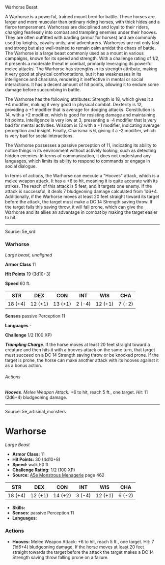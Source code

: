 <MonsterName/>Warhorse</MonsterName>
<CreatureType/>Beast</CreatureType>

<summary>A Warhorse is a powerful, trained mount bred for battle. These horses are larger and more muscular than ordinary riding horses, with thick hides and a fierce temperament. Warhorses are disciplined and loyal to their riders, charging fearlessly into combat and trampling enemies under their hooves. They are often outfitted with barding (armor for horses) and are commonly used by knights, cavalry units, and adventurers. Warhorses are not only fast and strong but also well-trained to remain calm amidst the chaos of battle.</summary>

<summary>The Warhorse is a large beast commonly used as a mount in various campaigns, known for its speed and strength. With a challenge rating of 1/2, it presents a moderate threat in combat, primarily leveraging its powerful melee attacks. The Warhorse has strengths in its strength attribute, making it very good at physical confrontations, but it has weaknesses in its intelligence and charisma, rendering it ineffective in mental or social interactions. It has a decent amount of hit points, allowing it to endure some damage before succumbing in battle.</summary>

<detail>

The Warhorse has the following attributes: Strength is 18, which gives it a +4 modifier, making it very good in physical combat. Dexterity is 12, providing a +1 modifier that is average for dodging attacks. Constitution is 14, with a +2 modifier, which is good for resisting damage and maintaining hit points. Intelligence is very low at 3, presenting a -4 modifier that is very bad for mental activities. Wisdom is 12 with a +1 modifier, indicating average perception and insight. Finally, Charisma is 6, giving it a -2 modifier, which is very bad for social interactions.

The Warhorse possesses a passive perception of 11, indicating its ability to notice things in its environment without actively looking, such as detecting hidden enemies. In terms of communication, it does not understand any languages, which limits its ability to respond to commands or engage in social dialogue.

In terms of actions, the Warhorse can execute a "Hooves" attack, which is a melee weapon attack. It has a +6 to hit, meaning it is quite accurate with its strikes. The reach of this attack is 5 feet, and it targets one enemy. If the attack is successful, it deals 7 bludgeoning damage calculated from 1d6+4. Additionally, if the Warhorse moves at least 20 feet straight toward its target before the attack, the target must make a DC 14 Strength saving throw. If the target fails this saving throw, it will fall prone, which can give the Warhorse and its allies an advantage in combat by making the target easier to hit.</detail>



---

Source: 5e_srd

### Warhorse

*Large beast, unaligned*

**Armor Class** 11

**Hit Points** 19 (3d10+3)

**Speed** 60 ft.

| STR     | DEX     | CON     | INT    | WIS     | CHA    |
|---------|---------|---------|--------|---------|--------|
| 18 (+4) | 12 (+1) | 13 (+1) | 2 (-4) | 12 (+1) | 7 (-2) |

**Senses** passive Perception 11

**Languages** -

**Challenge** 1/2 (100 XP)

***Trampling Charge***. If the horse moves at least 20 feet straight toward a creature and then hits it with a hooves attack on the same turn, that target must succeed on a DC 14 Strength saving throw or be knocked prone. If the target is prone, the horse can make another attack with its hooves against it as a bonus action.

###### Actions

***Hooves***. *Melee Weapon Attack:* +6 to hit, reach 5 ft., one target. *Hit:* 11 (2d6+4) bludgeoning damage.



---

Source: 5e_artisinal_monsters

# Warhorse

*Large* *Beast*

- **Armor Class:** 11
- **Hit Points:** 30 (4d10+8)
- **Speed:** walk 50 ft.
- **Challenge Rating:** 1/2 (100 XP)
- **Source:** [A5e Monstrous Menagerie](https://enpublishingrpg.com/products/level-up-monstrous-menagerie-a5e) page 462

| STR | DEX | CON | INT | WIS | CHA |
| --- | --- | --- | --- | --- | --- |
| 18 (+4) | 12 (+1) | 14 (+2) | 3 (-4) | 12 (+1) | 6 (-2) |

- **Skills:** 
- **Senses:** passive Perception 11
- **Languages:** 

### Actions

- **Hooves:** Melee Weapon Attack: +6 to hit, reach 5 ft., one target. Hit: 7 (1d6+4) bludgeoning damage. If the horse moves at least 20 feet straight towards the target before the attack  the target makes a DC 14 Strength saving throw  falling prone on a failure.





